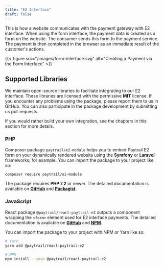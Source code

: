 ```yaml
---
title: "E2 Interface"
draft: false
---
```


This is how a website communicates with the payment gateway with E2 interface. When using the form interface, the payment data is created as a form on the website. The consumer sends this form to the payment service. The payment is then completed in the browser as an immediate result of the customer's actions.

{{< figure src="/images/form-interface.svg" alt="Creating a Payment via the Form Interface" >}}

## Supported Libraries

We maintain open-source libraries to facilitate integrating to our E2 interface. These libraries are licensed with the permissive **MIT** license. If you encounter any problems using the package, please report them to us in GitHub. You can also participate in the package development by submitting us pull requests.

If you would rather build your own integration, see the chapters in this section for more details.

### PHP

Composer package `paytrail/e2-module` helps you to embed Paytrail E2 form on your dynamically rendered website using the **Symfony** or **Laravel** frameworks, for example. You can import the package to your project like so:

```sh
composer require paytrail/e2-module
```

The package requires **PHP 7.2** or newer. The detailed documentation is available on [**GitHub**][e2-gh] and [**Packagist**][e2-packagist].

### JavaScript

React package `@paytrail/react-paytrail-e2` outputs a component wrapping the `<form>` element used for E2 interface payments. The detailed documentation is available on [**GitHub**][e2-react] and [**NPM**][e2-npm].

You can import the package to your project with NPM or Yarn like so:

```sh
# Yarn
yarn add @paytrail/react-paytrail-e2

# NPM
npm install --save @paytrail/react-paytrail-e2
```

[e2-gh]: https://github.com/paytrail/e2-module
[e2-packagist]: https://packagist.org/packages/paytrail/e2-module
[e2-react]: https://github.com/paytrail/react-paytrail-e2
[e2-npm]: https://www.npmjs.com/package/@paytrail/react-paytrail-e2
